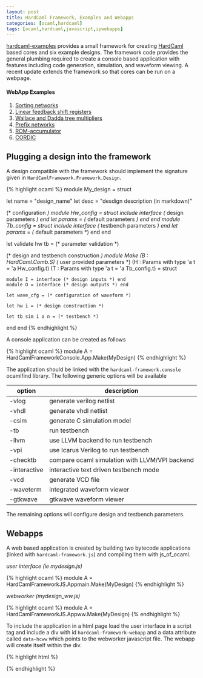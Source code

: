 ```yaml
---
layout: post
title: HardCaml Framework, Examples and Webapps
categories: [ocaml,hardcaml]
tags: [ocaml,hardcaml,javascript,ipwebapps]
---
```


[hardcaml-examples](https://github.com/ujamjar/hardcaml-examples) 
provides a small framework for creating [HardCaml](https://github.com/ujamjar/hardcaml) 
based cores and six example designs.  The framework code provides the general plumbing
required to create a console based application with features including code generation, 
simulation, and waveform viewing.  A recent update extends the framework so that cores
can be run on a webpage.

#### WebApp Examples

1. [Sorting networks](/ipwebapps/sorting.html)
2. [Linear feedback shift registers](/ipwebapps/lfsr.html)
3. [Wallace and Dadda tree multipliers](/ipwebapps/mul.html)
4. [Prefix networks](/ipwebapps/prefix.html)
5. [ROM-accumulator](/ipwebapps/rac.html)
6. [CORDIC](/ipwebapps/cordic.html)

## Plugging a design into the framework

A design compatible with the framework should implement the signature given in
`HardCamlFramework.Framework.Design`.

{% highlight ocaml %}
module My_design = struct

  let name = "design_name"
  let desc = "desdign description (in markdown)"

  (* configuration *)
  module Hw_config = struct
    include interface (* design parameters *) end
    let params = (* default parameters *) end
  end
  module Tb_config = struct
    include interface (* testbench parameters *) end
    let params = (* default parameters *) end
  end
  
  let validate hw tb = (* parameter validation *)
  
  (* design and testbench construction *)
  module Make
    (B : HardCaml.Comb.S)
    (* user provided parameters *)
    (H : Params with type 'a t = 'a Hw_config.t)
    (T : Params with type 'a t = 'a Tb_config.t) = struct
    
    module I = interface (* design inputs *) end
    module O = interface (* design outputs *) end
    
    let wave_cfg = (* configuration of waveform *)
    
    let hw i = (* design construction *)
    
    let tb sim i o n = (* testbench *)
  end
end
{% endhighlight %}

A console application can be created as follows

{% highlight ocaml %}
module A = HardCamlFrameworkConsole.App.Make(MyDesign)
{% endhighlight %}

The application should be linked with the `hardcaml-framework.console` ocamlfind
library.  The following generic options will be available

| option | description |
|-|-|
|-vlog <file> | generate verilog netlist |
|-vhdl <file> | generate vhdl netlist |
|-csim <file> | generate C simulation model |
|-tb          | run testbench |
|-llvm        | use LLVM backend to run testbench |
|-vpi         | use Icarus Verilog to run testbench |
|-checktb     | compare ocaml simulation with LLVM/VPI backend |
|-interactive | interactive text driven testbench mode |
|-vcd <file>  | generate VCD file |
|-waveterm    | integrated waveform viewer |
|-gtkwave     | gtkwave waveform viewer |

The remaining options will configure design and testbench parameters.

## Webapps

A web based application is created by building two bytecode applications 
(linked with `hardcaml-framework.js`) and compiling them with js_of_ocaml.

*user interface (ie mydesign.js)*

{% highlight ocaml %}
module A = HardCamlFrameworkJS.Appmain.Make(MyDesign)
{% endhighlight %}

*webworker (mydesign_ww.js)*

{% highlight ocaml %}
module A = HardCamlFrameworkJS.Appww.Make(MyDesign)
{% endhighlight %}

To include the application in a html page load the user interface in a script
tag and include a div with id `hardcaml-framework-webapp` and a data attribute
called `data-hcww` which points to the webworker javascript file.  The webapp will
create itself within the div.

{% highlight html %}
<div data-hcww="mydesign_ww.js" id="hardcaml-framework-webapp"></div>
<script type="text/javascript" src="mydesign.js"></script>
{% endhighlight %}

